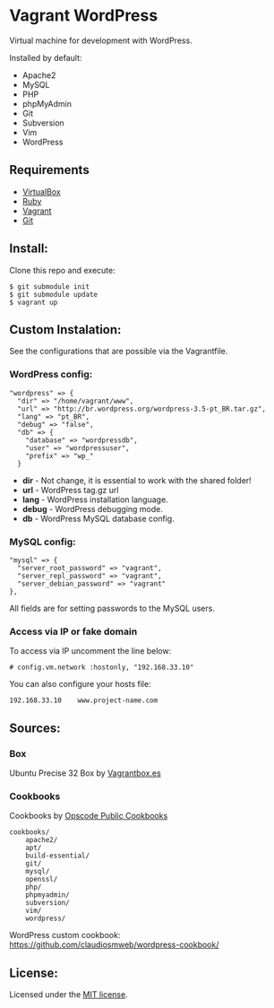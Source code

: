 # Vagrant WordPress #

Virtual machine for development with WordPress.

Installed by default:

* Apache2
* MySQL
* PHP
* phpMyAdmin
* Git
* Subversion
* Vim
* WordPress

## Requirements ##

* [VirtualBox](https://www.virtualbox.org/)
* [Ruby](http://www.ruby-lang.org)
* [Vagrant](http://vagrantup.com/)
* [Git](http://git-scm.com/)

## Install: ##

Clone this repo and execute:

    $ git submodule init
    $ git submodule update
    $ vagrant up

## Custom Instalation: ##

See the configurations that are possible via the Vagrantfile.

### WordPress config: ###

    "wordpress" => {
      "dir" => "/home/vagrant/www",
      "url" => "http://br.wordpress.org/wordpress-3.5-pt_BR.tar.gz",
      "lang" => "pt_BR",
      "debug" => "false",
      "db" => {
        "database" => "wordpressdb",
        "user" => "wordpressuser",
        "prefix" => "wp_"
      }

* **dir** - Not change, it is essential to work with the shared folder!
* **url** - WordPress tag.gz url
* **lang** - WordPress installation language.
* **debug** - WordPress debugging mode.
* **db** - WordPress MySQL database config.

### MySQL config: ###

    "mysql" => {
      "server_root_password" => "vagrant",
      "server_repl_password" => "vagrant",
      "server_debian_password" => "vagrant"
    },

All fields are for setting passwords to the MySQL users.

### Access via IP or fake domain ###

To access via IP uncomment the line below:

    # config.vm.network :hostonly, "192.168.33.10"

You can also configure your hosts file:

    192.168.33.10    www.project-name.com

## Sources: ##

### Box ###

Ubuntu Precise 32 Box by [Vagrantbox.es](http://www.vagrantbox.es/)

### Cookbooks ###

Cookbooks by [Opscode Public Cookbooks](https://github.com/opscode-cookbooks/)

    cookbooks/
        apache2/
        apt/
        build-essential/
        git/
        mysql/
        openssl/
        php/
        phpmyadmin/
        subversion/
        vim/
        wordpress/

WordPress custom cookbook: <https://github.com/claudiosmweb/wordpress-cookbook/>

## License: ##

Licensed under the [MIT license](http://opensource.org/licenses/mit-license.php).

